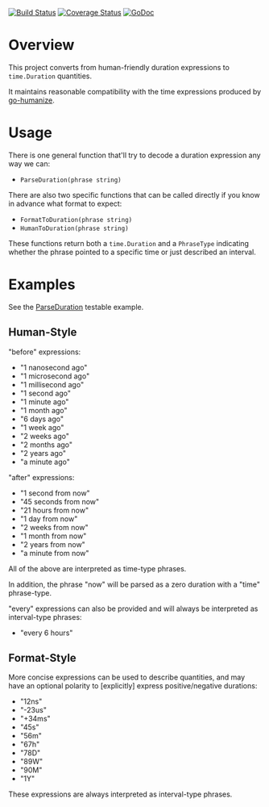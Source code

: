 [![Build Status](https://travis-ci.org/dsoprea/go-time-parse.svg?branch=master)](https://travis-ci.org/dsoprea/go-time-parse)
[![Coverage Status](https://coveralls.io/repos/github/dsoprea/go-time-parse/badge.svg?branch=master)](https://coveralls.io/github/dsoprea/go-time-parse?branch=master)
[![GoDoc](https://godoc.org/github.com/dsoprea/go-time-parse?status.svg)](https://godoc.org/github.com/dsoprea/go-time-parse)


# Overview

This project converts from human-friendly duration expressions to `time.Duration` quantities. 

It maintains reasonable compatibility with the time expressions produced by [go-humanize](https://github.com/dustin/go-humanize).


# Usage

There is one general function that'll try to decode a duration expression any way we can:

- `ParseDuration(phrase string)`

There are also two specific functions that can be called directly if you know in advance what format to expect:

- `FormatToDuration(phrase string)`
- `HumanToDuration(phrase string)`

These functions return both a `time.Duration` and a `PhraseType` indicating whether the phrase pointed to a specific time or just described an interval.


# Examples

See the [ParseDuration](https://godoc.org/github.com/dsoprea/go-time-parse#example-ParseDuration) testable example.


## Human-Style

"before" expressions:

- "1 nanosecond ago"
- "1 microsecond ago"
- "1 millisecond ago"
- "1 second ago"
- "1 minute ago"
- "1 month ago"
- "6 days ago"
- "1 week ago"
- "2 weeks ago"
- "2 months ago"
- "2 years ago"
- "a minute ago"

"after" expressions:

- "1 second from now"
- "45 seconds from now"
- "21 hours from now"
- "1 day from now"
- "2 weeks from now"
- "1 month from now"
- "2 years from now"
- "a minute from now"

All of the above are interpreted as time-type phrases.

In addition, the phrase "now" will be parsed as a zero duration with a "time" phrase-type.

"every" expressions can also be provided and will always be interpreted as interval-type phrases:

- "every 6 hours"


## Format-Style

More concise expressions can be used to describe quantities, and may have an optional polarity to [explicitly] express positive/negative durations:

- "12ns"
- "-23us"
- "+34ms"
- "45s"
- "56m"
- "67h"
- "78D"
- "89W"
- "90M"
- "1Y"

These expressions are always interpreted as interval-type phrases.

